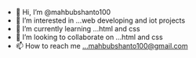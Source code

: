 - 👋 Hi, I’m @mahbubshanto100
- 👀 I’m interested in ...web developing and iot projects
- 🌱 I’m currently learning ...html and css
- 💞️ I’m looking to collaborate on ...html and css
- 📫 How to reach me ...mahbubshanto100@gmail.com

<!---
mahbubshanto100/mahbubshanto100 is a ✨ special ✨ repository because its `README.md` (this file) appears on your GitHub profile.
You can click the Preview link to take a look at your changes.
--->
